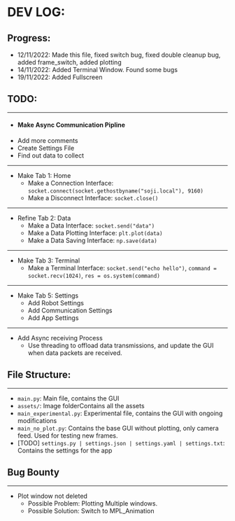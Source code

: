 # DEV LOG:
## Progress:
- 12/11/2022: Made this file, fixed switch bug, fixed double cleanup bug, added frame_switch, added plotting
- 14/11/2022: Added Terminal Window. Found some bugs
- 19/11/2022: Added Fullscreen


## TODO:
***
- #### Make Async Communication Pipline
- Add more comments
- Create Settings File
- Find out data to collect
***
- Make Tab 1: Home
    - Make a Connection Interface: `socket.connect(socket.gethostbyname("soji.local"), 9160)`
    - Make a Disconnect Interface: `socket.close()`
***
- Refine Tab 2: Data
    - Make a Data Interface: `socket.send("data")`
    - Make a Data Plotting Interface: `plt.plot(data)`
    - Make a Data Saving Interface: `np.save(data)`
***
- Make Tab 3: Terminal
    - Make a Terminal Interface: `socket.send("echo hello")`, `command = socket.recv(1024)`, `res = os.system(command)`
***
- Make Tab 5: Settings
    - Add Robot Settings
    - Add Communication Settings
    - Add App Settings
***
- Add Async receiving Process
    - Use threading to offload data transmissions, and update the GUI when data packets are received.

## File Structure:
***
- `main.py`: Main file, contains the GUI
- `assets/`: Image folderContains all the assets
- `main_experimental.py`: Experimental file, contains the GUI with ongoing modifications
- `main_no_plot.py`: Contains the base GUI without plotting, only camera feed. Used for testing new frames.
- [TODO] `settings.py | settings.json | settings.yaml | settings.txt`: Contains the settings for the app

## Bug Bounty
***
* Plot window not deleted
  - Possible Problem: Plotting Multiple windows.
  - Possible Solution: Switch to MPL_Animation